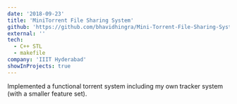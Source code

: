 ```yaml
---
date: '2018-09-23'
title: 'MiniTorrent File Sharing System'
github: 'https://github.com/bhavidhingra/Mini-Torrent-File-Sharing-System'
external: ''
tech:
  - C++ STL
  - makefile
company: 'IIIT Hyderabad'
showInProjects: true
---
```


Implemented a functional torrent system including my own tracker system (with a smaller feature set).
